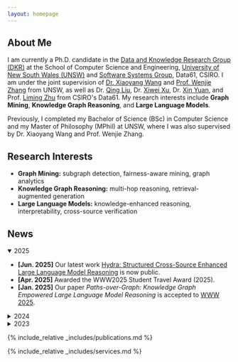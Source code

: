 ```yaml
---
layout: homepage
---
```


## About Me

I am currently a Ph.D. candidate in the [Data and Knowledge Research Group (DKR)](https://unswdb.github.io/) at the School of Computer Science and Engineering, [University of New South Wales (UNSW)](https://www.unsw.edu.au/) and [Software Systems Group](https://research.csiro.au/ss/), Data61, CSIRO. I am under the joint supervision of [Dr. Xiaoyang Wang](https://www.unsw.edu.au/staff/xiaoyang-wang) and [Prof. Wenjie Zhang](https://cgi.cse.unsw.edu.au/~zhangw/) from UNSW, as well as Dr. [Qing Liu](https://people.csiro.au/L/Q/Q-Liu), Dr. [Xiwei Xu](https://people.csiro.au/X/S/Xiwei-Xu), Dr. [Xin Yuan](https://people.csiro.au/y/x/xin-yuan), and Prof. [Liming Zhu](https://people.csiro.au/Z/L/Liming-Zhu) from CSIRO's Data61. My research interests include **Graph Mining**, **Knowledge Graph Reasoning**, and **Large Language Models**.

Previously, I completed my Bachelor of Science (BSc) in Computer Science and my Master of Philosophy (MPhil) at UNSW, where I was also supervised by Dr. Xiaoyang Wang and Prof. Wenjie Zhang.

## Research Interests

- **Graph Mining:** subgraph detection, fairness-aware mining, graph analytics
- **Knowledge Graph Reasoning:** multi-hop reasoning, retrieval-augmented generation
- **Large Language Models:** knowledge-enhanced reasoning, interpretability, cross-source verification

## News

<details open>
<summary>2025</summary>

- **[Jun. 2025]** Our latest work [Hydra: Structured Cross-Source Enhanced Large Language Model Reasoning](https://www.arxiv.org/abs/2505.17464) is now public.
- **[Apr. 2025]** Awarded the WWW2025 Student Travel Award (2025).
- **[Jan. 2025]** Our paper *Paths-over-Graph: Knowledge Graph Empowered Large Language Model Reasoning* is accepted to [WWW 2025](https://www2025.thewebconf.org/).

</details>

<details>
<summary>2024</summary>

- **[May. 2024]** I have obtained my MPhil degree and started my PhD journey!
- **[Apr. 2024]** I have passed my MPhil Thesis Defence!
- **[Jan. 2024]** Awarded the CSIRO’s Data61-UNSW Joint PhD Full Scholarship.

</details>

<details>
<summary>2023</summary>

- **[Nov. 2023]** Our paper *Higher-order peak decomposition* is accepted to [CIKM 2023](https://uobevents.eventsair.com/cikm2023/).
- **[Nov. 2023]** Awarded the CIRES-ADC Travel Grant.
- **[Jun. 2023]** Our paper *Maximum Fairness‑Aware (k,r)‑Core Identification in Large Graphs* is accepted to [ADC 2023](https://adc2023.github.io/).

</details>

{% include_relative _includes/publications.md %}

{% include_relative _includes/services.md %}
